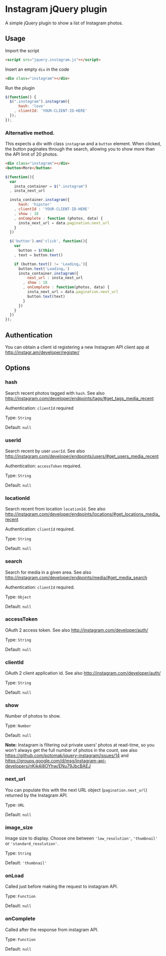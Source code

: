 # Instagram jQuery plugin

A simple jQuery plugin to show a list of Instagram photos.

## Usage

Import the script

```html
<script src="jquery.instagram.js"></script>
```

Insert an empty `div` in the code

```html
<div class="instagram"></div>
```

Run the plugin

```javascript
$(function() {
  $(".instagram").instagram({
      hash: 'love'
    , clientId: 'YOUR-CLIENT-ID-HERE'
  });
});
```

### Alternative method.

This expects a div with class `instagram` and a `button` element.
When clicked, the button paginates through the search, allowing you to show more than the API limit of 20 photos.

```html
<div class="instagram"></div>
<button>More</button>
```

```javascript
$(function(){
  var
    insta_container = $(".instagram")
  , insta_next_url

  insta_container.instagram({
      hash: 'hipster'
    , clientId : 'YOUR-CLIENT-ID-HERE'
    , show : 18
    , onComplete : function (photos, data) {
      insta_next_url = data.pagination.next_url
    }
  })

  $('button').on('click', function(){
    var 
      button = $(this)
    , text = button.text()

    if (button.text() != 'Loading…'){
      button.text('Loading…')
      insta_container.instagram({
          next_url : insta_next_url
        , show : 18
        , onComplete : function(photos, data) {
          insta_next_url = data.pagination.next_url
          button.text(text)
        }
      })
    }		
  }) 
});
```

## Authentication

You can obtain a client id registering a new Instagram API client app at http://instagr.am/developer/register/

## Options

### hash

Search recent photos tagged with `hash`.
See also http://instagram.com/developer/endpoints/tags/#get_tags_media_recent

Authentication: `clientId` required

Type: `String`

Default: `null`

### userId

Search recent by user `userId`.
See also http://instagram.com/developer/endpoints/users/#get_users_media_recent

Authentication: `accessToken` required.

Type: `String`

Default: `null`

### locationId

Search recent from location `locationId`.
See also http://instagram.com/developer/endpoints/locations/#get_locations_media_recent

Authentication: `clientId` required.

Type: `String`

Default: `null`

### search

Search for media in a given area.
See also http://instagram.com/developer/endpoints/media/#get_media_search

Authentication: `clientId` required.

Type: `Object`

Default: `null`

### accessToken

OAuth 2 access token.
See also http://instagram.com/developer/auth/

Type: `String`

Default: `null`

### clientId

OAuth 2 client application id.
See also http://instagram.com/developer/auth/

Type: `String`

Default: `null`

### show

Number of photos to show.

Type: `Number`

Default: `null`

**Note:** Instagram is filtering out private users' photos at read-time, so you won't always get the full number of photos in the count, see also https://github.com/potomak/jquery-instagram/issues/14 and https://groups.google.com/d/msg/instagram-api-developers/nKik4i8OYhw/ENu79JbcBAEJ

### next_url

You can populate this with the next URL object (`pagination.next_url`) returned by the Instagram API.

Type: `URL`

Default: `null`

### image_size

Image size to display.
Choose one between `'low_resolution'`, `'thumbnail'` or `'standard_resolution'`.

Type: `String`

Default: `'thumbnail'`

### onLoad

Called just before making the request to instagram API.

Type: `Function`

Default: `null`

### onComplete

Called after the response from instagram API.

Type: `Function`

Default: `null`
